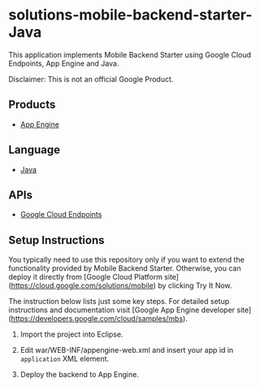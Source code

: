 solutions-mobile-backend-starter-Java
=====================================

This application implements Mobile Backend Starter using
Google Cloud Endpoints, App Engine and Java.

Disclaimer: This is not an official Google Product.

## Products
- [App Engine][1]

## Language
- [Java][3]

## APIs
- [Google Cloud Endpoints][2]

## Setup Instructions
You typically need to use this repository only if you want to extend the functionality provided by
Mobile Backend Starter. Otherwise, you can deploy it directly from [Google Cloud Platform site] (https://cloud.google.com/solutions/mobile)
by clicking Try It Now.

The instruction below lists just some key steps.
For detailed setup instructions and documentation visit [Google App Engine developer site] (https://developers.google.com/cloud/samples/mbs).

1. Import the project into Eclipse.

2. Edit war/WEB-INF/appengine-web.xml and insert your app id in `application` XML element.

3. Deploy the backend to App Engine.

[1]: https://developers.google.com/appengine
[2]: https://developers.google.com/appengine/docs/java/endpoints/
[3]: http://java.com/en/

